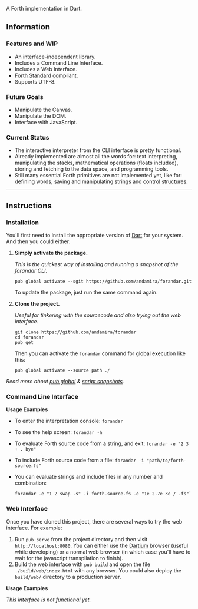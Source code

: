 A Forth implementation in Dart.

## Information

### Features and WIP

- An interface-independent library.
- Includes a Command Line Interface.
- Includes a Web Interface.
- [Forth Standard](http://forth-standard.org/) compliant.
- Supports UTF-8.

### Future Goals

- Manipulate the Canvas.
- Manipulate the DOM.
- Interface with JavaScript.

### Current Status

- The interactive interpreter from the CLI interface is pretty functional.
- Already implemented are almost all the words for: text interpreting, manipulating the stacks, mathematical operations (floats included), storing and fetching to the data space, and programming tools.
- Still many essential Forth primitives are not implemented yet, like for: defining words, saving and manipulating strings and control structures.

---

## Instructions

### Installation

You'll first need to install the appropriate version of [Dart](https://www.dartlang.org/downloads/) for your system. And then you could either:

1. **Simply activate the package.**

	*This is the quickest way of installing and running a snapshot of the forandar CLI.*

	```
	pub global activate --sgit https://github.com/andamira/forandar.git
	```

	To update the package, just run the same command again.

2. **Clone the project.**

	*Useful for tinkering with the sourcecode and also trying out the web interface.*

	```
	git clone https://github.com/andamira/forandar
	cd forandar
	pub get
	```

	Then you can activate the `forandar` command for global execution like this:

	```
	pub global activate --source path ./
	```

*Read more about [pub global](https://www.dartlang.org/tools/pub/cmd/pub-global.html) & [script snapshots](https://www.dartlang.org/articles/snapshots/#how-to-generate-and-use-script-snapshots).*

### Command Line Interface

**Usage Examples**

* To enter the interpretation console: `forandar`
* To see the help screen: `forandar -h`
* To evaluate Forth source code from a string, and exit: `forandar -e "2 3 + . bye"`
* To include Forth source code from a file: `forandar -i "path/to/forth-source.fs"`
* You can evaluate strings and include files in any number and combination:

	```
	forandar -e "1 2 swap .s" -i forth-source.fs -e "1e 2.7e 3e / .fs"`
	```

### Web Interface

Once you have cloned this project, there are several ways to try the web interface. For example:

1. Run `pub serve` from the project directory and then visit `http://localhost:8080`. You can either use the [Dartium](https://www.dartlang.org/tools/dartium/) browser (useful while developing) or a normal web browser (in which case you'll have to wait for the javascript transpilation to finish).
2. Build the web interface with `pub build` and open the file `./build/web/index.html` with any browser. You could also deploy the `build/web/` directory to a production server.

**Usage Examples**

*This interface is not functional yet.*

